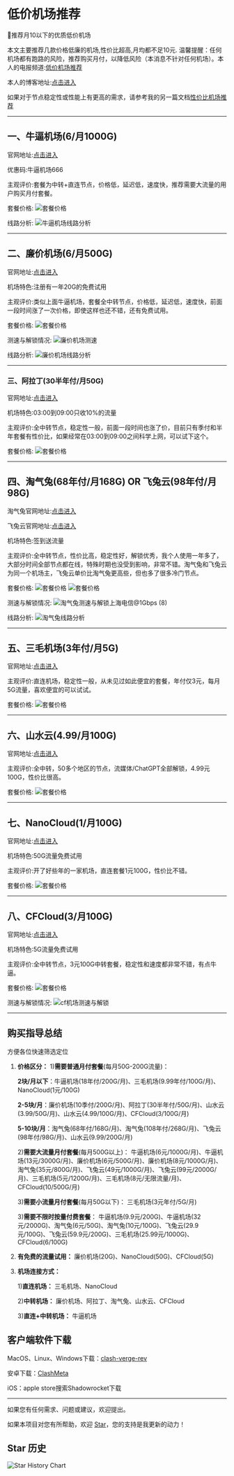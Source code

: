 # 低价机场推荐
🚀推荐月10以下的优质低价机场

本文主要推荐几款价格低廉的机场,性价比超高,月均都不足10元. 温馨提醒：任何机场都有跑路的风险，推荐购买月付，以降低风险（本消息不针对任何机场）。本人的电报频道:[低价机场推荐](https://t.me/dijiajichangtuijian)

本人的博客地址:[点击进入 ](https://sites.google.com/view/dijiajichang)

如果对于节点稳定性或性能上有更高的需求，请参考我的另一篇文档[性价比机场推荐](https://github.com/KaWaIDeSuNe/xingjiabijichang)

---
## 一、牛逼机场(6/月1000G)

官网地址:[点击进入](https://fast.6bcloud.top/#/register?code=5DKFf0U5)

优惠码:牛逼机场666

主观评价:套餐为中转+直连节点，价格低，延迟低，速度快，推荐需要大流量的用户购买月付套餐。

套餐价格:
![套餐价格](https://github.com/KaWaIDeSuNe/dijiajichang/assets/34272737/41a7d9b7-2de3-4a08-9591-977f4af985df)

线路分析:
![牛逼机场线路分析](https://github.com/user-attachments/assets/68db8880-fd2b-4e3c-bd05-fcb1faf3cec2)

---

## 二、廉价机场(6/月500G)

官网地址:[点击进入](https://廉价机场.com/#/register?code=YGKMsx4B)

机场特色:注册有一年20G的免费试用

主观评价:类似上面牛逼机场，套餐全中转节点，价格低，延迟低，速度快，前面一段时间涨了一次价格，即使这样也还不错，还有免费试用。

套餐价格:
![套餐价格](https://github.com/user-attachments/assets/07e22b26-f583-4568-be68-10fea1f4cc2f)

测速与解锁情况:
![廉价机场测速](https://github.com/user-attachments/assets/460b08dd-13d9-4daa-8388-a1ae9c9c921a)


线路分析:
![廉价机场线路分析](https://github.com/user-attachments/assets/d3b7010c-3108-4aff-953e-e88c23a40df4)

---
### 三、阿拉丁(30半年付/月50G)

官网地址:[点击进入](https://www.aladingnet.com/register?aff=Xbkrk4U4K9)

机场特色:03:00到09:00只收10%的流量

主观评价:全中转节点，稳定性一般，前面一段时间也涨了价，目前只有季付和半年套餐有性价比，如果经常在03:00到09:00之间科学上网，可以试下这个。

套餐价格:
![套餐价格](https://github.com/user-attachments/assets/56556ce9-962f-4467-8cb8-cd3166aa02f6)

---
## 四、淘气兔(68年付/月168G) OR 飞兔云(98年付/月98G)

淘气兔官网地址:[点击进入](https://vip.taoqitu.pro/index.html?register=5P3PPWZM)

飞兔云官网地址:[点击进入](https://xn--9kq10e0y7h.site/index.html?register=C0ZvbxgX)

机场特色:签到送流量

主观评价:全中转节点，性价比高，稳定性好，解锁优秀，我个人使用一年多了，大部分时间全部节点都在线，特殊时期也没受到影响，非常不错。淘气兔和飞兔云为同一个机场主，飞兔云单价比淘气兔更高些，但也多了很多冷门节点。

套餐价格:
![套餐价格](https://github.com/user-attachments/assets/23554b5d-8115-40b8-9fed-5ac22ba7e61e)
![套餐价格](https://github.com/user-attachments/assets/88f36705-24ef-4cc2-83a5-66140439e60f)

测速与解锁情况:
![淘气兔测速与解锁上海电信@1Gbps (8)](https://github.com/user-attachments/assets/78200b30-af98-4006-8b0a-3ad83979793e)

线路分析:
![淘气兔线路分析](https://github.com/user-attachments/assets/9eea3365-0ebb-4b8f-b5b5-96a0e5cb4703)

---
## 五、三毛机场(3年付/月5G)
官网地址:[点击进入](https://smjcdh.com/#/register?code=MeNgAoac)

主观评价:直连机场，稳定性一般，从未见过如此便宜的套餐，年付仅3元，每月5G流量，喜欢便宜的可以试试。

套餐价格:
![套餐价格](https://github.com/user-attachments/assets/2aa8dd26-a179-4a69-970b-598ab24e81b3)


---
## 六、山水云(4.99/月100G)

官网地址:[点击进入](https://bbb.ssy614.com/#/register?code=mXnyRSJX)

主观评价:全中转，50多个地区的节点，流媒体/ChatGPT全部解锁，4.99元100G，性价比很高。

套餐价格:
![套餐价格](https://github.com/user-attachments/assets/f730edd7-6eac-4e0b-beb1-4d9b6f1e4666)

---
## 七、NanoCloud(1/月100G)
官网地址:[点击进入](https://edu.tplinkcloud.me/auth/register?code=1PhiI0Pi)

机场特色:50G流量免费试用

主观评价:开了好些年的一家机场，直连套餐1元100G，性价比不错。

套餐价格:
![套餐价格](https://github.com/user-attachments/assets/efdaec46-fa00-4c5e-ac0e-763fd150de82)

---
## 八、CFCloud(3/月100G)
官网地址:[点击进入](https://cfyun.top/#/login?code=q6ZOjdO4)

机场特色:5G流量免费试用

主观评价:全中转节点，3元100G中转套餐，稳定性和速度都非常不错，有点牛逼。

套餐价格:
![套餐价格](https://github.com/user-attachments/assets/0268a35e-9fc1-4619-aff3-ff15b6b54704)

测速与解锁情况:
![cf机场测速与解锁](https://github.com/user-attachments/assets/c503b37e-84dd-41ed-ad46-9ae1ccf5fa69)


---
## 购买指导总结
方便各位快速筛选定位

1. **价格区分：**
     1)**需要普通月付套餐**(每月50G-200G流量)：
   
   **2块/月以下**：牛逼机场(18年付/200G/月)、三毛机场(9.99年付/100G/月)、NanoCloud(1元/100G)
   
   **2-5块/月**：廉价机场(10季付/200G/月)、阿拉丁(30半年付/50G/月)、山水云(3.99/50G/月)、山水云(4.99/100G/月)、CFCloud(3/100G/月)
   
   **5-10块/月**：淘气兔(68年付/168G/月)、淘气兔(108年付/268G/月)、飞兔云(98年付/98G/月)、山水云(9.99/200G/月)
   
    2)**需要大流量月付套餐**(每月500G以上)：
     牛逼机场(6元/1000G/月)、牛逼机场(13元/3000G/月)、廉价机场(6元/500G/月)、廉价机场(8元/1000G/月)、淘气兔(35元/800G/月)、飞兔云(49元/1000G/月)、飞兔云(99元/2000G/月)、三毛机场(5元/1200G/月)、三毛机场(8元/无限流量/月)、CFCloud(10/500G/月)
   
   3)**需要小流量月付套餐**(每月50G以下)：
   三毛机场(3元年付/5G/月)
   
   3)**需要不限时按量付费套餐**：
   牛逼机场(9.9元/200G)、牛逼机场(32元/2000G)、淘气兔(6元/50G)、淘气兔(10元/100G)、飞兔云(29.9元/100G)、飞兔云(59.9元/200G)、三毛机场(25.99元/1000G)、CFCloud(6/100G)
2. **有免费的流量试用：** 廉价机场(20G)、NanoCloud(50G)、CFCloud(5G)
3.  **机场连接方式：**

    1)**直连机场：** 三毛机场、NanoCloud

    2)**中转机场：** 廉价机场、阿拉丁、淘气兔、山水云、CFCloud

    3)**直连+中转机场：** 牛逼机场
    
## 客户端软件下载
MacOS、Linux、Windows下载：[clash-verge-rev](https://github.com/clash-verge-rev/clash-verge-rev/releases)

安卓下载：[ClashMeta](https://github.com/MetaCubeX/ClashMetaForAndroid/releases)

iOS：apple store搜索Shadowrocket下载

---

如果您有任何需求、问题或建议，欢迎提出。

如果本项目对您有所帮助，欢迎 [Star](https://github.com/KaWaIDeSuNe/dijiajichang)，您的支持是我更新的动力！
   
## Star 历史

![Star History Chart](https://api.star-history.com/svg?repos=KaWaIDeSuNe/dijiajichang&type=Date)
